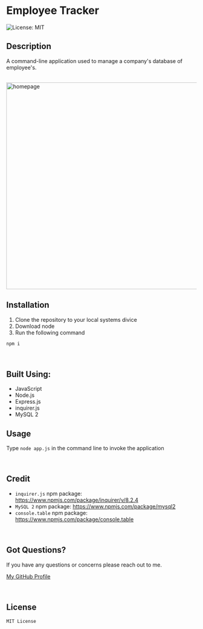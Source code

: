 # Employee Tracker

![License: MIT](https://img.shields.io/badge/License-MIT-1102A7.svg)

## **Description**
A command-line application used to manage a company's database of employee's. 

<br/>

<img width="546" alt="homepage" src="https://user-images.githubusercontent.com/102159748/191711927-af18a0e3-0976-4050-b126-fbda635842cb.png">


<br/>

## **Installation** 
1. Clone the repository to your local systems divice
2. Download node
3. Run the following command
```md
npm i
```
<br/>

## **Built Using:**

  + JavaScript
  + Node.js
  + Express.js
  + inquirer.js
  + MySQL 2

## **Usage**
Type `node app.js` in the command line to invoke the application

<br/>

## **Credit**
  + `inquirer.js` npm package: https://www.npmjs.com/package/inquirer/v/8.2.4
  + `MySQL 2` npm package: https://www.npmjs.com/package/mysql2
  + `console.table` npm package: https://www.npmjs.com/package/console.table

<br/>

## **Got Questions?**

 If you have any questions or concerns please reach out to me. 
 
  [My GitHub Profile](https://github.com/graydevon)

<br/>

## **License**
```
MIT License
